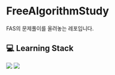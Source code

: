 # FreeAlgorithmStudy

FAS의 문제풀이를 올려놓는 레포입니다.

## 💻 Learning Stack

<img src="https://img.shields.io/badge/Python-3766AB?style=flat-square&logo=Python&logoColor=white"/>  <img src="https://img.shields.io/badge/JavaScript-yellow?style=flat-square&logo=JavaScript&logoColor=white"/>
